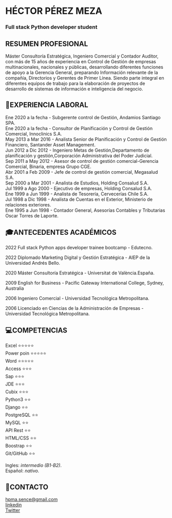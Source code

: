 # HÉCTOR PÉREZ MEZA
### Full stack Python developer student 

## RESUMEN PROFESIONAL
Máster Consultoría Estratégica, Ingeniero Comercial y Contador Auditor, con más de 15 años de experiencia en Control de Gestión de empresas multinacionales, nacionales y públicas, desarrollando diferentes funciones de apoyo a la Gerencia General, preparando Información relevante de la compañía, Directorios y Gerentes de Primer Línea. Siendo parte integral en diferentes equipos de trabajo para la elaboración de proyectos de desarrollo de sistemas de información e inteligencia del negocio.

## 🧰EXPERIENCIA LABORAL
Ene 2020 a la fecha - Subgerente control de Gestión, Andamios Santiago SPA.<br>
Ene 2020 a la fecha - Consultor de Planificación y Control de Gestión Comercial, Innoclinics S.A.<br>
May 2013 a Mar 2016 - Analista Senior de Planificación y Control de Gestión Financiero, Santander Asset Management.<br>
Jun 2012 a Dic 2012 - Ingeniero Metas de Gestión,Departamento de planificación y gestión,Corporación Administrativa del Poder Judicial.<br>
Sep 2011 a May 2012 - Asesor de control de gestión comercial-Gerencia Comercial, Binaria, empresa Grupo CGE.<br>
Abr 2001 a Feb 2009 - Jefe de control de gestión comercial, Megasalud S.A.<br>
Sep 2000 a Mar 2001 - Analista de Estudios, Holding Consalud S.A.<br>
Jul 1999 a Ago 2000 - Ejecutivo de empresas, Holding Consalud S.A.<br>
Ene 1999 a Jun 1999 - Analista de Tesorería, Cervecerías Chile S.A.<br>
Jul 1998 a Dic 1998 - Analista de Cuentas en el Exterior, Ministerio de relaciones exteriores.<br>
Ene 1995 a Jun 1998 - Contador General, Asesorías Contables y Tributarias Oscar Torres de Laporte.<br>

## 🎓ANTECEDENTES ACADÉMICOS
2022 Full stack Python apps developer trainee bootcamp - Edutecno.

2022 Diplomado Marketing Digital y Gestión Estratégica - AIEP de la Universidad Andrés Bello.

2020 Máster Consultoría Estratégica - Universitat de València.España.

2009 English for Business - Pacific Gateway International College, Sydney, Australia

2006 Ingeniero Comercial - Universidad Tecnológica Metropolitana.

2006 Licenciado en Ciencias de la Administración de Empresas - Universidad Tecnológica Metropolitana.

## 💻COMPETENCIAS 
Excel      ⭐⭐⭐⭐⭐<br>
Power poin ⭐⭐⭐⭐⭐<br>
Word       ⭐⭐⭐⭐⭐<br>
Access     ⭐⭐⭐<br>
Sap        ⭐⭐⭐<br>
JDE        ⭐⭐⭐<br>
Cubix      ⭐⭐⭐<br>
Python3    ⭐⭐<br>
Django     ⭐⭐<br>
PostgreSQL ⭐⭐<br>
MySQL      ⭐⭐<br>
API Rest   ⭐⭐<br>
HTML/CSS   ⭐⭐<br>
Boostrap   ⭐⭐<br>
Git/GitHub ⭐⭐<br>
       

Ingles: *intermedio (B1-B2)*.<br>
Español: *nativo.*<br>

## 📩CONTACTO
hpma.sence@gmail.com<br>
[linkedin](https://www.linkedin.com/in/h%C3%A9ctor-p%C3%A9rez-meza/)<br>
[Twitter](https://twitter.com/hectorperezmez2)<br>
